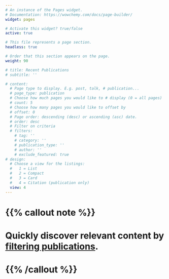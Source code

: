 ```yaml
---
# An instance of the Pages widget.
# Documentation: https://wowchemy.com/docs/page-builder/
widget: pages

# Activate this widget? true/false
active: true

# This file represents a page section.
headless: true

# Order that this section appears on the page.
weight: 90

# title: Recent Publications
# subtitle: ''

# content:
  # Page type to display. E.g. post, talk, # publication...
  # page_type: publication
  # Choose how much pages you would like to # display (0 = all pages)
  # count: 5
  # Choose how many pages you would like to offset by
  # offset: 0
  # Page order: descending (desc) or ascending (asc) date.
  # order: desc
  # Filter on criteria
  # filters:
    # tag: ''
    # category: ''
    # publication_type: ''
    # author: ''
    # exclude_featured: true
# design:
  # Choose a view for the listings:
  #   1 = List
  #   2 = Compact
  #   3 = Card
  #   4 = Citation (publication only)
  view: 4
---
```


# {{% callout note %}}
# Quickly discover relevant content by [filtering publications](./publication/).
# {{% /callout %}}
